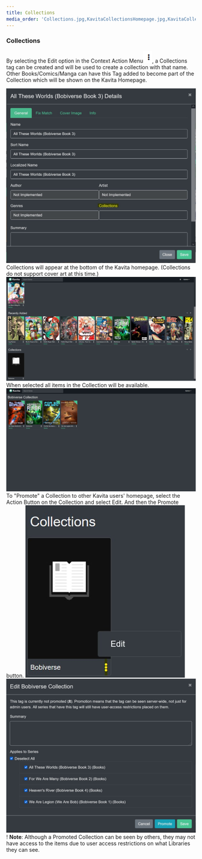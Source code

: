 ```yaml
---
title: Collections
media_order: 'Collections.jpg,KavitaCollectionsHomepage.jpg,KavitaCollectionActionSelect.jpg,KavitaCollectionSelected.jpg,KavitaCollectionPromotion2.jpg,KavitaCollectionsHomepageNew.jpg,Kavita Context Action Menu.png'
---
```


### Collections

By selecting the Edit option in the Context Action Menu![Kavita%20Context%20Action%20Menu](Kavita%20Context%20Action%20Menu.png "Kavita%20Context%20Action%20Menu"), a Collections tag can be created and will be used to create a collection with that name. Other Books/Comics/Manga can have this Tag added to become part of the Collection which will be shown on the Kavita Homepage.

![Collections](Collections.jpg "Collections")
Collections will appear at the bottom of the Kavita homepage. (Collections do not support cover art at this time.)
![KavitaCollectionsHomepageNew](KavitaCollectionsHomepageNew.jpg "KavitaCollectionsHomepageNew")
When selected all items in the Collection will be available.
![KavitaCollectionSelected](KavitaCollectionSelected.jpg "KavitaCollectionSelected")
To "Promote" a Collection to other Kavita users' homepage, select the Action Button on the Collection and select Edit. And then the Promote button.
![KavitaCollectionActionSelect](KavitaCollectionActionSelect.jpg "KavitaCollectionActionSelect")
![KavitaCollectionPromotion2](KavitaCollectionPromotion2.jpg "KavitaCollectionPromotion2")
! **Note**: Although a Promoted Collection can be seen by others, they may not have access to the items due to user access restrictions on what Libraries they can see.